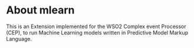 About mlearn
======

This is an Extension implemented for the WSO2 Complex event Processor (CEP), to run Machine Learning models written in Predictive Model Markup Language.


